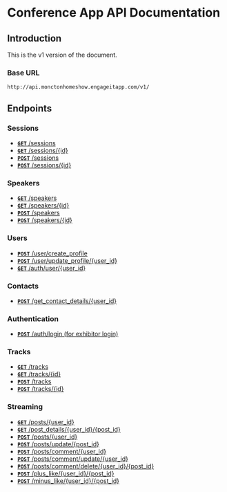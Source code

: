 # Conference App API Documentation

## Introduction

This is the v1 version of the document.

### Base URL

```
http://api.monctonhomeshow.engageitapp.com/v1/
```

## Endpoints

### Sessions

- [**`GET`** /sessions](/sessions/all.md)
- [**`GET`** /sessions/{id}](sessions/single.md)
- [**`POST`** /sessions](sessions/create.md)
- [**`POST`** /sessions/{id}](sessions/update.md)

### Speakers

- [**`GET`** /speakers](/speakers/all.md)
- [**`GET`** /speakers/{id}](speakers/single.md)
- [**`POST`** /speakers](speakers/create.md)
- [**`POST`** /speakers/{id}](speakers/update.md)

### Users

- [**`POST`** /user/create_profile](users/create_profile.md)
- [**`POST`** /user/update_profile/{user_id}](users/update_profile.md)
- [**`GET`** /auth/user/{user_id}](users/user_details.md)

### Contacts

- [**`POST`** /get_contact_details/{user_id}](contacts/get_contact_details.md)

### Authentication

- [**`POST`** /auth/login (for exhibitor login)](authentication/login.md)

### Tracks

- [**`GET`** /tracks](/tracks/all.md)
- [**`GET`** /tracks/{id}](tracks/single.md)
- [**`POST`** /tracks](tracks/create.md)
- [**`POST`** /tracks/{id}](tracks/update.md)

### Streaming

- [**`GET`** /posts/{user_id}](/stream/posts.md)
- [**`GET`** /post_details/{user_id}/{post_id}](stream/posts_single.md)
- [**`POST`** /posts/{user_id}](stream/posts_create.md)
- [**`POST`** /posts/update/{post_id}](stream/posts_update.md)
- [**`POST`** /posts/comment/{user_id}](stream/post_comment.md)
- [**`POST`** /posts/comment/update/{user_id}](stream/post_comment_update.md)
- [**`POST`** /posts/comment/delete/{user_id}/{post_id}](stream/post_comment_delete.md)
- [**`POST`** /plus_like/{user_id}/{post_id}](stream/plus_like.md)
- [**`POST`** /minus_like/{user_id}/{post_id}](stream/minus_like.md)
